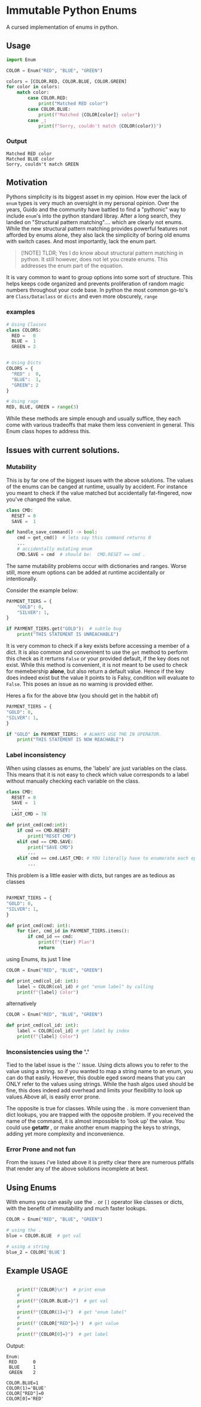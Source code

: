 # Immutable Python Enums 
A cursed implementation of enums in python.

## Usage
```python
import Enum

COLOR = Enum("RED", "BLUE", "GREEN")

colors = [COLOR.RED, COLOR.BLUE, COLOR.GREEN]
for color in colors:
    match color:
        case COLOR.RED:
            print("Matched RED color")
        case COLOR.BLUE:
            print(f"Matched {COLOR[color]} color")
        case _:
            print(f"Sorry, couldn't match {COLOR(color)}")

```


### Output
```shell
Matched RED color
Matched BLUE color
Sorry, couldn't match GREEN

```
## Motivation

Pythons simplicity is its biggest asset in my opinion. 
How ever the lack of `enum` types is very much an oversight in my 
personal opinion. Over the years, Guido and the community have battled to find
a "pythonic" way to include `enum`'s into the python standard libray. 
After a long search, they landed on "Structural pattern matching".... which are clearly not enums.
While the new structural pattern matching provides powerful features not afforded by enums alone,
they also lack the simplicity of boring old enums with switch cases. 
And most importantly, lack the enum part.

> [!NOTE] TLDR; Yes I do know about structural pattern matching in python. 
> It still however, does not let you create enums. This addresses the enum part of the equation.

It is vary common to want to group options into some sort of structure.
This helps keeps code organized and prevents proliferation of random magic 
numbers throughout your code base. 
In python the most common go-to's are `Class/Dataclass` or `dicts` and even more obscurely, `range`
### examples
```python
# Using Classes
class COLORS:
  RED =   0
  BLUE =  1
  GREEN = 2


# Using Dicts
COLORS = {
  "RED" :  0,
  "BLUE":  1,
  "GREEN": 2
}

# Using rage
RED, BLUE, GREEN = range(3)
```
While these methods are simple enough and usually suffice, 
they each come with various tradeoffs that make them less convenient in general. 
This Enum class hopes to address this.

## Issues with current solutions.

### Mutability
This is by far one of the biggest issues with the above solutions.
The values of the enums can be canged at runtime, usually by accident.
For instance you meant to check if the value matched but accidentally fat-fingered, now you've changed the value.

```python
class CMD:
  RESET = 0    
  SAVE =  1

def handle_save_command() -> bool:
    cmd = get_cmd()  # lets say this command returns 0
    ...
    # accidentally mutating enum
    CMD.SAVE = cmd  # should be:  CMD.RESET == cmd .
```
The same mutability problems occur with dictionaries and ranges. Worse still, 
more enum options can be added at runtime accidentally or intentionally. 

Consider the example below:
```python
PAYMENT_TIERS = {
    "GOLD": 0,
    "SILVER": 1,
}

if PAYMENT_TIERS.get("GOLD"):  # subtle bug
    print("THIS STATEMENT IS UNREACHABLE")

```
It is very common to check if a key exists before accessing a member of a dict. 
It is also common and conveninent to use the `get` method to perform this check as it rerturns
`False` or your provided default, if the key does not exist.
While this method is convenient, it is not meant to be used to check for memebership **alone**,
but also return a default value. 
Hence if the key does indeed exist but the value it points to is Falsy, 
condition will evaluate to `False`. This poses an issue as no warning is provided either.

Heres a fix for the above btw (you should get in the habbit of)
```python
PAYMENT_TIERS = {
"GOLD": 0,
"SILVER": 1,
}

if "GOLD" in PAYMENT_TIERS:  # ALWAYS USE THE IN OPERATOR.
    print("THIS STATEMENT IS NOW REACHABLE")
```

### Label inconsistency
When using classes as enums, the 'labels' are just variables on the class. 
This means that it is not easy to check which value corresponds to a label 
without manually checking each variable on the class.

```python
class CMD:
  RESET = 0    
  SAVE =  1
  ...
  LAST_CMD = 78

def print_cmd(cmd:int):
    if cmd == CMD.RESET:
        print("RESET CMD")
    elif cmd == CMD.SAVE:
        print("SAVE CMD")
        ...
    elif cmd == cmd.LAST_CMD: # YOU literally have to enumerate each option since no `label` is attached to the enum value.
        ...

```
This problem is a little easier with dicts, but ranges are as tedious as classes
```python

PAYMENT_TIERS = {
"GOLD": 0,
"SILVER": 1,
}

def print_cmd(cmd: int):
    for tier, cmd_id in PAYMENT_TIERS.items():
        if cmd_id == cmd:
            print(f"{tier} Plan")
            return 

```

using Enums, its just 1 line
```python
COLOR = Enum("RED", "BLUE", "GREEN")

def print_cmd(col_id: int):
    label = COLOR(col_id) # get "enum label" by calling
    print(f"{label} Color")  

```
alternatively 
```python
COLOR = Enum("RED", "BLUE", "GREEN")

def print_cmd(col_id: int):   
    label = COLOR[col_id] # get label by index
    print(f"{label} Color")  
```
### Inconsistencies using the '.' 
Tied to the label issue is the '.' issue. Using dicts allows you to refer to the value using a string. 
so if you wanted to map a string name to an enum, you can do that easily. 
However, this double eged sword means that you can ONLY refer to the values using strings.
While the hash algos used should be fine, 
this does indeed add overhead and limits your flexibility to look up values.Above all, is easily error prone. 

The opposite is true for classes. 
While using the `.` is more convenient than dict lookups, you are trapped with the opposite problem.
If you received the name of the command, it is almost impossible to 'look up' the value.
You could use __getattr__ , or make another enum mapping the keys to strings,
adding yet more complexity and inconvenience.

### Error Prone and not fun
From the issues i've listed above it is pretty clear there are numerous pitfalls that render 
any of the above solutions incomplete at best. 


## Using Enums
With enums you can easily use the `.` or `[]` operator like classes or dicts, 
with the benefit of immutability and much faster lookups.

```python
COLOR = Enum("RED", "BLUE", "GREEN")

# using the .
blue = COLOR.BLUE  # get val

# using a string
blue_2 = COLOR['BLUE']

```

## Example USAGE 

```python

    print(f"{COLOR}\n")  # print enum
    #
    print(f"{COLOR.BLUE=}")  # get val
    #
    print(f"{COLOR(1)=}")  # get "enum label"
    #
    print(f'{COLOR["RED"]=}')  # get value
    #
    print(f"{COLOR[0]=}")  # get label
```

Output:
```shell
Enum:
 RED      0  
 BLUE     1  
 GREEN    2  

COLOR.BLUE=1
COLOR(1)='BLUE'
COLOR["RED"]=0
COLOR[0]='RED'
```
